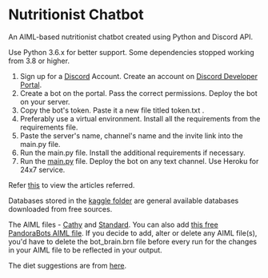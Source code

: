 # Nutritionist Chatbot
 An AIML-based nutritionist chatbot created using Python and Discord API.
 
 Use Python 3.6.x for better support. Some dependencies stopped working from 3.8 or higher.
 
 
 1. Sign up for a [Discord](https://discord.com/) Account. Create an account on [Discord Developer Portal](https://discord.com/developers/docs).
 2. Create a bot on the portal. Pass the correct permissions. Deploy the bot on your server. 
 3. Copy the bot's token. Paste it a new file titled token.txt .
 4. Preferably use a virtual environment. Install all the requirements from the requirements file.
 5. Paste the server's name, channel's name and the invite link into the main.py file.
 6. Run the main.py file. Install the additional requirements if necessary.
 7. Run the [main.py](/main.py) file. Deploy the bot on any text channel. Use Heroku for 24x7 service.
 
 
 Refer [this](/articlesReferred.md) to view the articles referred.
 
 Databases stored in the [kaggle folder](/kaggle) are general available databases downloaded from free sources.
 
 The AIML files - [Cathy](https://github.com/DevDungeon/Cathy/tree/master/cathy/aiml/alice) and [Standard](https://github.com/russellhaering/ansr8r/tree/master/standard). 
 You can also add [this free PandoraBots AIML file](https://github.com/pandorabots/Free-AIML).
 If you decide to add, alter or delete any AIML file(s), you'd have to delete the bot_brain.brn file before every run for the changes in your AIML file to be reflected in your output.
 
 The diet suggestions are from [here](https://github.com/Nitintin/Dietitian_AI).
 
 
 
 

